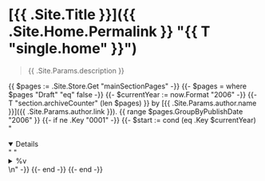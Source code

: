 # [{{ .Site.Title }}]({{ .Site.Home.Permalink }} "{{ T "single.home" }}")

> {{ .Site.Params.description }}

{{ $pages := .Site.Store.Get "mainSectionPages" -}}
{{- $pages = where $pages "Draft" "eq" false -}}
{{- $currentYear := now.Format "2006" -}}
{{- T "section.archiveCounter" (len $pages) }} by [{{ .Site.Params.author.name }}]({{ .Site.Params.author.link }}).
{{ range $pages.GroupByPublishDate "2006" }}
  {{- if ne .Key "0001" -}}
    {{- $start := cond (eq .Key $currentYear) "<details open>" "<details>" -}}
    {{- printf "\n## %v\n\n%v\n<summary>%v</summary>\n\n" .Key $start (T "section.archiveCounter" .Pages.Len) -}}
    {{- range .Pages -}}
      {{- printf "- %v [%v](%v \"%v\")\n" (.PublishDate.Format "01-02") .Title .Permalink (.PublishDate.Format "2006-01-02 15:04:05") -}}
    {{- end -}}
    {{- printf "\n</details>\n" -}}
  {{- end -}}
{{- end -}}
